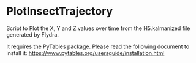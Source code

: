 # PlotInsectTrajectory
Script to Plot the X, Y and Z values over time from the H5.kalmanized file generated by Flydra.

It requires the PyTables package. Please read the following document to install it: https://www.pytables.org/usersguide/installation.html 
